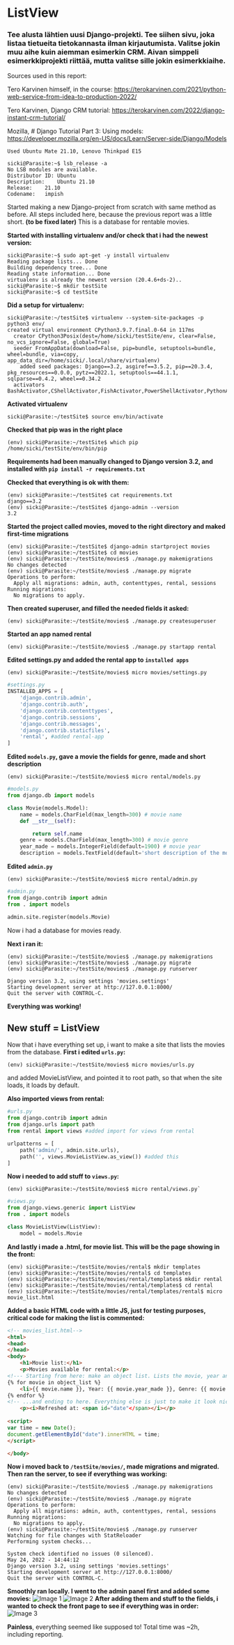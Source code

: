 
# ListView
### Tee alusta lähtien uusi Django-projekti. Tee siihen sivu, joka listaa tietueita tietokannasta ilman kirjautumista. Valitse jokin muu aihe kuin aiemman esimerkin CRM. Aivan simppeli esimerkkiprojekti riittää, mutta valitse sille jokin esimerkkiaihe.
Sources used in this report:

Tero Karvinen himself, in the course: https://terokarvinen.com/2021/python-web-service-from-idea-to-production-2022/

Tero Karvinen, Django CRM tutorial: https://terokarvinen.com/2022/django-instant-crm-tutorial/

Mozilla, # Django Tutorial Part 3: Using models: https://developer.mozilla.org/en-US/docs/Learn/Server-side/Django/Models


`Used Ubuntu Mate 21.10, Lenovo Thinkpad E15`

```
sicki@Parasite:~$ lsb_release -a
No LSB modules are available.
Distributor ID:	Ubuntu
Description:	Ubuntu 21.10
Release:	21.10
Codename:	impish
```
Started making a new Django-project from scratch with same method as before. All steps included here, because the previous report was a little short. **(to be fixed later)**
This is a database for rentable movies.

**Started with installing virtualenv and/or check that i had the newest version:**
```
sicki@Parasite:~$ sudo apt-get -y install virtualenv
Reading package lists... Done
Building dependency tree... Done
Reading state information... Done
virtualenv is already the newest version (20.4.6+ds-2)..
sicki@Parasite:~$ mkdir testSite
sicki@Parasite:~$ cd testSite
```
**Did a setup for virtualenv:**
```
sicki@Parasite:~/testSite$ virtualenv --system-site-packages -p python3 env/
created virtual environment CPython3.9.7.final.0-64 in 117ms
  creator CPython3Posix(dest=/home/sicki/testSite/env, clear=False, no_vcs_ignore=False, global=True)
  seeder FromAppData(download=False, pip=bundle, setuptools=bundle, wheel=bundle, via=copy, app_data_dir=/home/sicki/.local/share/virtualenv)
    added seed packages: Django==3.2, asgiref==3.5.2, pip==20.3.4, pkg_resources==0.0.0, pytz==2022.1, setuptools==44.1.1, sqlparse==0.4.2, wheel==0.34.2
  activators BashActivator,CShellActivator,FishActivator,PowerShellActivator,PythonActivator,XonshActivator
```
**Activated virtualenv**
```
sicki@Parasite:~/testSite$ source env/bin/activate
```
**Checked that pip was in the right place**
```
(env) sicki@Parasite:~/testSite$ which pip
/home/sicki/testSite/env/bin/pip
```
**Requirements had been manually changed to Django version 3.2, and installed with `pip install -r requirements.txt`** 

**Checked that everything is ok with them:**
```
(env) sicki@Parasite:~/testSite$ cat requirements.txt
django==3.2
(env) sicki@Parasite:~/testSite$ django-admin --version
3.2
```
**Started the project called movies, moved to the right directory and maked first-time migrations**
```
(env) sicki@Parasite:~/testSite$ django-admin startproject movies
(env) sicki@Parasite:~/testSite$ cd movies
(env) sicki@Parasite:~/testSite/movies$ ./manage.py makemigrations
No changes detected
(env) sicki@Parasite:~/testSite/movies$ ./manage.py migrate
Operations to perform:
  Apply all migrations: admin, auth, contenttypes, rental, sessions
Running migrations:
  No migrations to apply.
```
**Then created superuser, and filled the needed fields it asked:**
```
(env) sicki@Parasite:~/testSite/movies$ ./manage.py createsuperuser
```
**Started an app named rental**
```
(env) sicki@Parasite:~/testSite/movies$ ./manage.py startapp rental
```
**Edited settings.py and added the rental app to `installed apps`**
```
(env) sicki@Parasite:~/testSite/movies$ micro movies/settings.py
```
```python
#settings.py
INSTALLED_APPS = [
    'django.contrib.admin',
    'django.contrib.auth',
    'django.contrib.contenttypes',
    'django.contrib.sessions',
    'django.contrib.messages',
    'django.contrib.staticfiles',
    'rental', #added rental-app
]
```
**Edited `models.py`, gave a movie the fields for genre, made and short description** 
```
(env) sicki@Parasite:~/testSite/movies$ micro rental/models.py
```
```python
#models.py
from django.db import models

class Movie(models.Model):
    name = models.CharField(max_length=300) # movie name
    def __str__(self):

        return self.name	
    genre = models.CharField(max_length=300) # movie genre
    year_made = models.IntegerField(default=1900) # movie year
    description = models.TextField(default='short description of the movie', max_length=300) # short description
```
**Edited `admin.py`**
```
(env) sicki@Parasite:~/testSite/movies$ micro rental/admin.py
```
```python
#admin.py
from django.contrib import admin
from . import models

admin.site.register(models.Movie)
```
Now i had a database for movies ready.

**Next i ran it:**
```
(env) sicki@Parasite:~/testSite/movies$ ./manage.py makemigrations
(env) sicki@Parasite:~/testSite/movies$ ./manage.py migrate
(env) sicki@Parasite:~/testSite/movies$ ./manage.py runserver
```
```
Django version 3.2, using settings 'movies.settings'
Starting development server at http://127.0.0.1:8000/
Quit the server with CONTROL-C.
```
**Everything was working!**

## New stuff = ListView
Now that i have everything set up, i want to make a site that lists the movies from the database.
**First i edited `urls.py`:**
```
(env) sicki@Parasite:~/testSite/movies$ micro movies/urls.py
```
and added MovieListView, and pointed it to root path, so that when the site loads, it loads by default.

**Also imported views from rental:**
```python
#urls.py
from django.contrib import admin
from django.urls import path
from rental import views #added import for views from rental

urlpatterns = [
    path('admin/', admin.site.urls),
    path('', views.MovieListView.as_view()) #added this
]
```
**Now i needed to add stuff to `views.py`:**
```
(env) sicki@Parasite:~/testSite/movies$ micro rental/views.py`
```
```python
#views.py
from django.views.generic import ListView
from . import models

class MovieListView(ListView):
    model = models.Movie
```
**And lastly i made a .html, for movie list. This will be the page showing in the front:**
```(env) sicki@Parasite:~/testSite/movies$ cd rental
(env) sicki@Parasite:~/testSite/movies/rental$ mkdir templates
(env) sicki@Parasite:~/testSite/movies/rental$ cd templates
(env) sicki@Parasite:~/testSite/movies/rental/templates$ mkdir rental
(env) sicki@Parasite:~/testSite/movies/rental/templates$ cd rental
(env) sicki@Parasite:~/testSite/movies/rental/templates/rental$ micro movie_list.html
```
**Added a basic HTML code with a little JS, just for testing purposes, critical code for making the list is commented:**
```html
<!-- movies_list.html-->
<html>
<head>
</head>
<body>
	<h1>Movie list:</h1>
	<p>Movies available for rental:</p>
<!--- Starting from here: make an object list. Lists the movie, year and genre... --->
{% for movie in object_list %}
    <li>{{ movie.name }}, Year: {{ movie.year_made }}, Genre: {{ movie.genre }}</li> 
{% endfor %}
<!-- ...and ending to here. Everything else is just to make it look nice and for personal testings-->
	<p><i>Refreshed at: <span id="date"</span></i></p>
	
<script>
var time = new Date();
document.getElementById("date").innerHTML = time;
</script>

</body>
```
**Now i moved back to `/testSite/movies/`, made migrations and migrated. Then ran the server, to see if everything was working:**
```
(env) sicki@Parasite:~/testSite/movies$ ./manage.py makemigrations
No changes detected
(env) sicki@Parasite:~/testSite/movies$ ./manage.py migrate
Operations to perform:
  Apply all migrations: admin, auth, contenttypes, rental, sessions
Running migrations:
  No migrations to apply.
(env) sicki@Parasite:~/testSite/movies$ ./manage.py runserver
Watching for file changes with StatReloader
Performing system checks...

System check identified no issues (0 silenced).
May 24, 2022 - 14:44:12
Django version 3.2, using settings 'movies.settings'
Starting development server at http://127.0.0.1:8000/
Quit the server with CONTROL-C.
```
**Smoothly ran locally. I went to the admin panel first and added some movies:**
![Image 1](/pw2/res/movie_list_admin.png)
![Image 2](/pw2/res/movie_detail.png)
**After adding them and stuff to the fields, i wanted to check the front page to see if everything was in order:**
![Image 3](/pw2/res/final_listView.png)

**Painless**, everything seemed like supposed to!
Total time was ~2h, including reporting.


